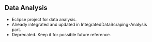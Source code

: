 ## Data Analysis
- Eclipse project for data analysis.
- Already integrated and updated in IntegratedDataScraping-Analysis part.
- Deprecated. Keep it for possible future reference.
